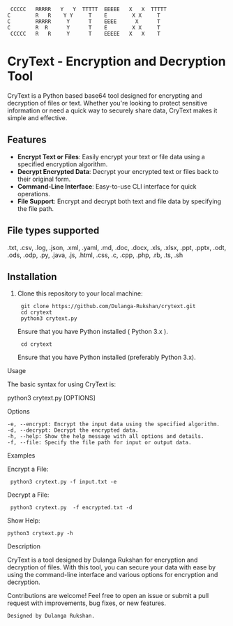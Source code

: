 

     CCCCC   RRRRR   Y   Y  TTTTT  EEEEE   X   X  TTTTT
    C        R   R    Y Y     T    E        X X     T   
    C        RRRRR     Y      T    EEEE      X      T   
    C        R  R      Y      T    E        X X     T   
     CCCCC   R   R     Y      T    EEEEE   X   X    T   

# CryText - Encryption and Decryption Tool

CryText is a Python based base64 tool designed for encrypting and decryption of files or text. Whether you're looking to protect sensitive information or need a quick way to securely share data, CryText makes it simple and effective.


## Features

- **Encrypt Text or Files**: Easily encrypt your text or file data using a specified encryption algorithm.
- **Decrypt Encrypted Data**: Decrypt your encrypted text or files back to their original form.
- **Command-Line Interface**: Easy-to-use CLI interface for quick operations.
- **File Support**: Encrypt and decrypt both text and file data by specifying the file path.

## File types supported

.txt, .csv, .log, .json, .xml, .yaml, .md, .doc, .docx, .xls, .xlsx, .ppt, .pptx, .odt, .ods, .odp, .py, .java, .js, .html, .css, .c, .cpp, .php, .rb, .ts, .sh


## Installation

1. Clone this repository to your local machine:
  
        git clone https://github.com/Dulanga-Rukshan/crytext.git
        cd crytext
        python3 crytext.py 

    Ensure that you have Python installed ( Python 3.x ).
  
        cd crytext
   
   Ensure that you have Python installed (preferably Python 3.x).

Usage

The basic syntax for using CryText is:

python3 crytext.py [OPTIONS]

Options

    -e, --encrypt: Encrypt the input data using the specified algorithm.
    -d, --decrypt: Decrypt the encrypted data.
    -h, --help: Show the help message with all options and details.
    -f, --file: Specify the file path for input or output data.

Examples

Encrypt a File:

     python3 crytext.py -f input.txt -e

Decrypt a File:

     python3 crytext.py  -f encrypted.txt -d


Show Help:

    python3 crytext.py -h

Description

CryText is a tool designed by Dulanga Rukshan for encryption and decryption of files. With this tool, you can secure your data with ease by using the command-line interface and various options for encryption and decryption.

Contributions are welcome! Feel free to open an issue or submit a pull request with improvements, bug fixes, or new features.

    Designed by Dulanga Rukshan.
